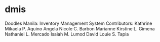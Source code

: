 # dmis
Doodles Manila: Inventory Management System
Contributors:
Kathrine Mikaela P. Aquino
Angela Nicole C. Barbon
Marianne Kirstine L. Gimena
Nathaniel L. Mercado
Isaiah M. Lumod
David Louie S. Tapia
